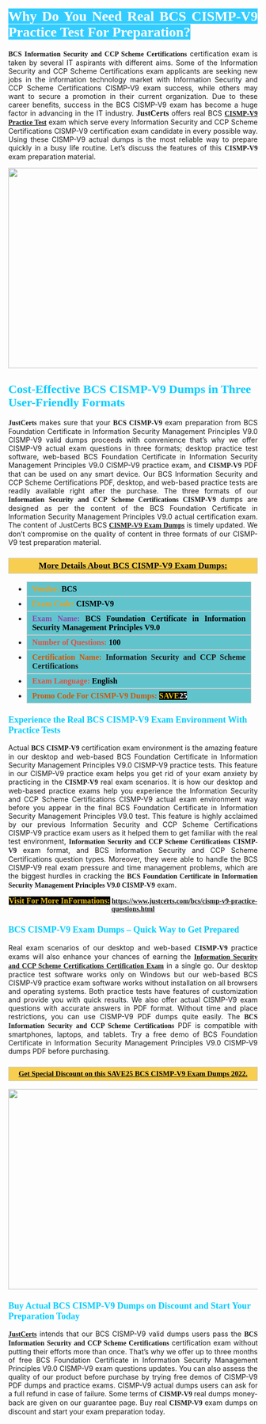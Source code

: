 <h1 style="text-align: justify;"><span style="color:#ffffff;"><span style="font-family:Georgia,serif;"><strong><span style="background-color:#33ccff;">Why Do You Need Real BCS CISMP-V9 Practice Test For Preparation?</span></strong></span></span></h1>

<p style="text-align: justify;"><span style="font-family:Georgia,serif;"><strong>BCS Information Security and CCP Scheme Certifications</strong></span> certification exam is taken by several IT aspirants with different aims. Some of the Information Security and CCP Scheme Certifications exam applicants are seeking new jobs in the information technology market with Information Security and CCP Scheme Certifications CISMP-V9 exam success, while others may want to secure a promotion in their current organization. Due to these career benefits, success in the BCS CISMP-V9 exam has become a huge factor in advancing in the IT industry. <span style="font-family:Georgia,serif;"><strong><span style="font-size:16px;">JustCerts</span></strong></span> offers real BCS <span style="font-size:14px;"><span style="font-family:Georgia,serif;"><strong><a href="https://www.justcerts.com/bcs/cismp-v9-practice-questions.html">CISMP-V9 Practice Test</a></strong></span></span> exam which serve every Information Security and CCP Scheme Certifications CISMP-V9 certification exam candidate in every possible way. Using these CISMP-V9 actual dumps is the most reliable way to prepare quickly in a busy life routine. Let’s discuss the features of this <span style="font-family:Georgia,serif;"><strong> CISMP-V9</strong></span> exam preparation material.</p>

<p style="text-align: center;"><a href="https://www.justcerts.com/bcs/cismp-v9-practice-questions.html"><img alt="" src="https://i.imgur.com/3zmepCe.jpg" style="width: 720px; height: 405px;" /></a></p>

<h2 style="margin-right:0in; margin-left:0in"><span style="color:#00ccff;"><span style="font-family:Georgia,serif;"><strong><span style="font-size:18pt">Cost-Effective BCS CISMP-V9 Dumps in Three User-Friendly Formats</span></strong></span></span></h2>

<p style="text-align: justify;"><span style="font-size:14px;"><span style="font-family:Georgia,serif;"><strong>JustCerts</strong></span></span> makes sure that your <span style="font-family:Georgia,serif;"><strong>BCS CISMP-V9</strong></span> exam preparation from BCS Foundation Certificate in Information Security Management Principles V9.0 CISMP-V9 valid dumps proceeds with convenience that’s why we offer CISMP-V9 actual exam questions in three formats; desktop practice test software, web-based BCS Foundation Certificate in Information Security Management Principles V9.0 CISMP-V9 practice exam, and <span style="font-family:Georgia,serif;"><strong> CISMP-V9</strong></span> PDF that can be used on any smart device. Our BCS Information Security and CCP Scheme Certifications PDF, desktop, and web-based practice tests are readily available right after the purchase. The three formats of our <span style="font-family:Georgia,serif;"><strong>Information Security and CCP Scheme Certifications CISMP-V9</strong></span> dumps are designed as per the content of the BCS Foundation Certificate in Information Security Management Principles V9.0 actual certification exam. The content of JustCerts BCS <a href="https://www.justcerts.com/bcs/cismp-v9-practice-questions.html"><span style="font-size:14px;"><span style="font-family:Georgia,serif;"><strong>CISMP-V9 Exam Dumps</strong></span></span></a> is timely updated. We don’t compromise on the quality of content in three formats of our CISMP-V9 test preparation material. </p>

<h3 style="background: #f7ce50; border: 1px solid rgb(204, 204, 204); padding: 5px 10px; text-align: center;"><span style="font-family:Georgia,serif;"><u><u><span style="color:#000000;"><span style="font-size:11pt"><span style="line-height:normal"><b><span style="font-size:13.0pt"><span cambria="">More Details About BCS CISMP-V9 Exam Dumps:</span></span></b></span></span></span></u></u></span></h3>

<ul>
	<li style="margin:0cm 10pt">
	<div style="background:#61c4cd; border: 1px solid rgb(204, 204, 204); padding: 5px 10px; text-align: justify;"><span style="font-family:Georgia,serif;"><span style="font-size:11pt"><span style="line-height:normal"><b><span style="font-size:12.0pt"><span new="" roman="" times=""><span style="color:#f39c12;">Vendor:</span> <span style="color:#000000;">BCS</span></span></span></b></span></span></span></div>
	</li>
	<li style="margin:0cm 10pt">
	<div style="background: #61c4cd; border: 1px solid rgb(204, 204, 204); padding: 5px 10px; text-align: justify;"><span style="font-family:Georgia,serif;"><span style="font-size:11pt"><span style="line-height:normal"><b><span style="font-size:12.0pt"><span new="" roman="" times=""><span style="color:#f39c12;">Exam Code:</span> <span style="color:#000000;">CISMP-V9</span></span></span></b></span></span></span></div>
	</li>
	<li style="margin:0cm 10pt">
	<div style="background: #61c4cd; border: 1px solid rgb(204, 204, 204); padding: 5px 10px; text-align: justify;"><span style="font-family:Georgia,serif;"><span style="font-size:11pt"><span style="line-height:normal"><b><span style="font-size:12.0pt"><span new="" roman="" times=""><span style="color:#8e44ad;">Exam Name:</span> <span style="color:#000000;">BCS Foundation Certificate in Information Security Management Principles V9.0</span></span></span></b></span></span></span></div>
	</li>
	<li style="margin:0cm 10pt">
	<div style="background: #61c4cd; border: 1px solid rgb(204, 204, 204); padding: 5px 10px;"><span style="font-family:Georgia,serif;"><span style="font-size:11pt"><span style="line-height:normal"><b><span style="font-size:12.0pt"><span new="" roman="" times=""><span style="color:#e74c3c;">Number of Questions:</span><span style="color:#000000;"><span style="color:#f1c40f;"> </span>100</span></span></span></b></span></span></span></div>
	</li>
	<li style="margin:0cm 10pt">
	<div style="background: #61c4cd; border: 1px solid rgb(204, 204, 204); padding: 5px 10px; text-align: justify;"><span style="font-family:Georgia,serif;"><span style="font-size:11pt"><span style="line-height:normal"><b><span style="font-size:12.0pt"><span new="" roman="" times=""><span style="color:#d35400;">Certification Name:</span> Information Security and CCP Scheme Certifications</span></span></b></span></span></span></div>
	</li>
	<li style="margin:0cm 10pt">
	<div style="background: #61c4cd; border: 1px solid rgb(204, 204, 204); padding: 5px 10px; text-align: justify;"><span style="font-family:Georgia,serif;"><span style="font-size:11pt"><span style="line-height:normal"><b><span style="font-size:12.0pt"><span new="" roman="" times=""><span style="color:#e74c3c;">Exam Language:</span> <span style="color:#000000;">English</span></span></span></b></span></span></span></div>
	</li>
	<li style="margin:0cm 10pt">
	<div style="background: #61c4cd; border: 1px solid rgb(204, 204, 204); padding: 5px 10px;"><span style="font-family:Georgia,serif;"><span style="font-size:11pt"><span style="line-height:normal"><b><span style="font-size:12.0pt"><span new="" roman="" times=""><span style="color:#d35400;">Promo Code For CISMP-V9 Dumps:</span><span style="color:#f1c40f;"> <span style="background-color:#000000;">SAVE</span></span><span style="color:#ffffff;"><span style="background-color:#000000;">25</span></span></span></span></b></span></span></span></div>
	</li>
</ul>

<h3 style="margin-right:0in; margin-left:0in"><span style="color:#00ccff;"><span style="font-family:Georgia,serif;"><strong><span style="font-size:13.5pt">Experience the Real BCS CISMP-V9 Exam Environment With Practice Tests</span></strong></span></span></h3>

<p style="text-align: justify;">Actual <strong><span style="font-family:Georgia,serif;">BCS CISMP-V9</span></strong> certification exam environment is the amazing feature in our desktop and web-based BCS Foundation Certificate in Information Security Management Principles V9.0 CISMP-V9 practice tests. This feature in our CISMP-V9 practice exam helps you get rid of your exam anxiety by practicing in the <span style="font-family:Georgia,serif;"><strong> CISMP-V9</strong></span> real exam scenarios. It is how our desktop and web-based practice exams help you experience the Information Security and CCP Scheme Certifications CISMP-V9 actual exam environment way before you appear in the final BCS Foundation Certificate in Information Security Management Principles V9.0 test. This feature is highly acclaimed by our previous Information Security and CCP Scheme Certifications CISMP-V9 practice exam users as it helped them to get familiar with the real test environment, <span style="font-family:Georgia,serif;"><strong>Information Security and CCP Scheme Certifications CISMP-V9</strong></span> exam format, and BCS Information Security and CCP Scheme Certifications question types. Moreover, they were able to handle the BCS CISMP-V9 real exam pressure and time management problems, which are the biggest hurdles in cracking the <span style="font-family:Georgia,serif;"><strong>BCS Foundation Certificate in Information Security Management Principles V9.0 CISMP-V9</strong></span> exam. </p>

<p style="text-align: center;"><span style="font-family:Georgia,serif;"><strong><span style="font-size:16px;"><span style="color:#f1c40f;"><span style="background-color:#000000;">Visit For More InFormations:</span></span></span> <a href="https://www.justcerts.com/bcs/cismp-v9-practice-questions.html">https://www.justcerts.com/bcs/cismp-v9-practice-questions.html</a></strong></span></p>

<h3 style="margin-right:0in; margin-left:0in"><span style="color:#00ccff;"><span style="font-family:Georgia,serif;"><strong><span style="font-size:13.5pt">BCS CISMP-V9 Exam Dumps – Quick Way to Get Prepared</span></strong></span></span></h3>

<p style="text-align: justify;">Real exam scenarios of our desktop and web-based <span style="font-family:Georgia,serif;"><strong>CISMP-V9 </strong></span> practice exams will also enhance your chances of earning the <a href="https://www.justcerts.com/bcs/information-security-and-ccp-scheme-certifications-certification-exams.html"><span style="font-family:Georgia,serif;"><strong>Information Security and CCP Scheme Certifications Certification Exam</strong></span></a> in a single go. Our desktop practice test software works only on Windows but our web-based BCS CISMP-V9 practice exam software works without installation on all browsers and operating systems. Both practice tests have features of customization and provide you with quick results. We also offer actual CISMP-V9 exam questions with accurate answers in PDF format. Without time and place restrictions, you can use CISMP-V9 PDF dumps quite easily. The <span style="font-family:Georgia,serif;"><strong>BCS Information Security and CCP Scheme Certifications</strong></span> PDF is compatible with smartphones, laptops, and tablets. Try a free demo of BCS Foundation Certificate in Information Security Management Principles V9.0 CISMP-V9 dumps PDF before purchasing.</p>

<h3 style="background: rgb(247, 206, 80); border: 1px solid rgb(204, 204, 204); padding: 5px 10px; text-align: center;"><span style="font-family:Georgia,serif;"><u><span style="color:#000000;"><span style="font-size:11pt;"><span style="line-height:normal;"><b><span cambria="">Get Special Discount on this SAVE25 BCS CISMP-V9 Exam Dumps 2022.</span></b></span></span></span></u></span></h3>

<p style="text-align: center;"><a href="https://www.justcerts.com/bcs/cismp-v9-practice-questions.html"><img alt="" src="https://i.imgur.com/fQyYzMS.jpg" style="width: 720px; height: 405px;" /></a></p>

<h3 style="margin-right:0in; margin-left:0in"><span style="color:#00ccff;"><span style="font-family:Georgia,serif;"><strong><span style="font-size:13.5pt">Buy Actual BCS CISMP-V9 Dumps on Discount and Start Your Preparation Today</span></strong></span></span></h3>

<p style="text-align: justify;"><a href="https://www.justcerts.com/"><span style="font-size:14px;"><span style="font-family:Georgia,serif;"><strong>JustCerts</strong></span></span></a> intends that our BCS CISMP-V9 valid dumps users pass the <span style="font-family:Georgia,serif;"><strong>BCS Information Security and CCP Scheme Certifications</strong></span> certification exam without putting their efforts more than once. That’s why we offer up to three months of free BCS Foundation Certificate in Information Security Management Principles V9.0 CISMP-V9 exam questions updates. You can also assess the quality of our product before purchase by trying free demos of CISMP-V9 PDF dumps and practice exams. CISMP-V9 actual dumps users can ask for a full refund in case of failure. Some terms of <span style="font-family:Georgia,serif;"><strong>CISMP-V9 </strong></span> real dumps money-back are given on our guarantee page. Buy real <span style="font-family:Georgia,serif;"><strong> CISMP-V9</strong></span> exam dumps on discount and start your exam preparation today.</p>
